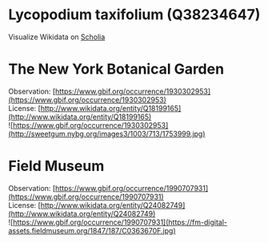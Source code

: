 
Lycopodium taxifolium (Q38234647)
=================================
  
Visualize Wikidata on [Scholia](https://scholia.toolforge.org/taxon/Q38234647)
# The New York Botanical Garden
  
Observation: [https://www.gbif.org/occurrence/1930302953](https://www.gbif.org/occurrence/1930302953)  
License: [http://www.wikidata.org/entity/Q18199165](http://www.wikidata.org/entity/Q18199165)  
![https://www.gbif.org/occurrence/1930302953](http://sweetgum.nybg.org/images3/1003/713/1753999.jpg)
# Field Museum
  
Observation: [https://www.gbif.org/occurrence/1990707931](https://www.gbif.org/occurrence/1990707931)  
License: [http://www.wikidata.org/entity/Q24082749](http://www.wikidata.org/entity/Q24082749)  
![https://www.gbif.org/occurrence/1990707931](https://fm-digital-assets.fieldmuseum.org/1847/187/C0363670F.jpg)